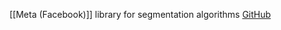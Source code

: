 [[Meta (Facebook)]] library for segmentation algorithms
[GitHub](https://github.com/facebookresearch/detectron2)
